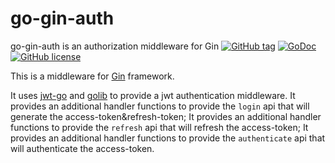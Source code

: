 # go-gin-auth
go-gin-auth is an authorization middleware for Gin
[![GitHub tag](https://img.shields.io/github/tag/searKing/go-gin-jwt.svg)](https://github.com/searKing/go-gin-jwt/releases)
[![GoDoc](https://godoc.org/github.com/searKing/go-gin-jwt?status.svg)](https://godoc.org/github.com/searKing/go-gin-jwt)
[![GitHub license](https://img.shields.io/github/license/searKing/go-gin-auth.svg)](https://github.com/searKing/go-gin-jwt/releases)

This is a middleware for [Gin](https://github.com/gin-gonic/gin) framework.

It uses [jwt-go](https://github.com/dgrijalva/jwt-go) and [golib](https://github.com/searKing/golib/net/http_/auth/jwt) to provide a jwt authentication middleware. 
It provides an additional handler functions to provide the `login` api that will generate the access-token&refresh-token;
It provides an additional handler functions to provide the `refresh` api that will refresh the access-token;
It provides an additional handler functions to provide the `authenticate` api that will authenticate the access-token.

